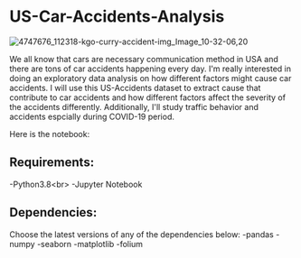 # US-Car-Accidents-Analysis
![4747676_112318-kgo-curry-accident-img_Image_10-32-06,20](https://user-images.githubusercontent.com/91029009/173248920-44f11dd6-b770-4307-b31d-b0ff5c6a0ff2.jpeg)


We all know that cars are necessary communication method in USA and there are tons of car accidents happening every day. I'm really interested in doing an exploratory data analysis on how different factors might cause car accidents. I will use this US-Accidents dataset to extract cause that contribute to car accidents and how different factors affect the severity of the accidents differently. Additionally, I'll study traffic behavior and accidents espcially during COVID-19 period.


Here is the notebook:


## Requirements:
-Python3.8\<br>
-Jupyter Notebook

## Dependencies:
Choose the latest versions of any of the dependencies below:
-pandas
-numpy
-seaborn
-matplotlib
-folium

